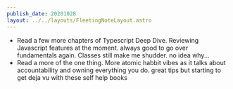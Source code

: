 ```yaml
---
publish_date: 20201028
layout: ../../layouts/FleetingNoteLayout.astro
---
```

- Read a few more chapters of Typescript Deep Dive. Reviewing Javascript features at the moment. always good to go over fundamentals again. Classes still make me shudder. no idea why...
- Read a more of the one thing. More atomic habbit vibes as it talks about accountability and owning everything you do. great tips but starting to get deja vu with these self help books
